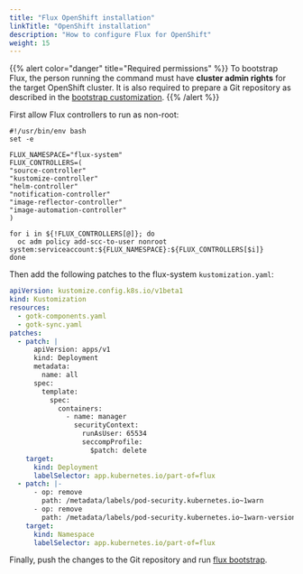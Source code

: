 ```yaml
---
title: "Flux OpenShift installation"
linkTitle: "OpenShift installation"
description: "How to configure Flux for OpenShift"
weight: 15
---
```


{{% alert color="danger" title="Required permissions" %}}
To bootstrap Flux, the person running the command must have **cluster admin rights** for the target OpenShift cluster.
It is also required to prepare a Git repository as described in the [bootstrap customization](/flux/installation/configuration/bootstrap-customization).
{{% /alert %}}

First allow Flux controllers to run as non-root:

```shell
#!/usr/bin/env bash
set -e

FLUX_NAMESPACE="flux-system"
FLUX_CONTROLLERS=(
"source-controller"
"kustomize-controller"
"helm-controller"
"notification-controller"
"image-reflector-controller"
"image-automation-controller"
)

for i in ${!FLUX_CONTROLLERS[@]}; do
  oc adm policy add-scc-to-user nonroot system:serviceaccount:${FLUX_NAMESPACE}:${FLUX_CONTROLLERS[$i]}
done
```

Then add the following patches to the flux-system `kustomization.yaml`:

```yaml
apiVersion: kustomize.config.k8s.io/v1beta1
kind: Kustomization
resources:
  - gotk-components.yaml
  - gotk-sync.yaml
patches:
  - patch: |
      apiVersion: apps/v1
      kind: Deployment
      metadata:
        name: all
      spec:
        template:
          spec:
            containers:
              - name: manager
                securityContext:
                  runAsUser: 65534
                  seccompProfile:
                    $patch: delete
    target:
      kind: Deployment
      labelSelector: app.kubernetes.io/part-of=flux
  - patch: |-
      - op: remove
        path: /metadata/labels/pod-security.kubernetes.io~1warn
      - op: remove
        path: /metadata/labels/pod-security.kubernetes.io~1warn-version
    target:
      kind: Namespace
      labelSelector: app.kubernetes.io/part-of=flux
```

Finally, push the changes to the Git repository and run [flux bootstrap](/flux/installation#bootstrap-with-flux-cli).

